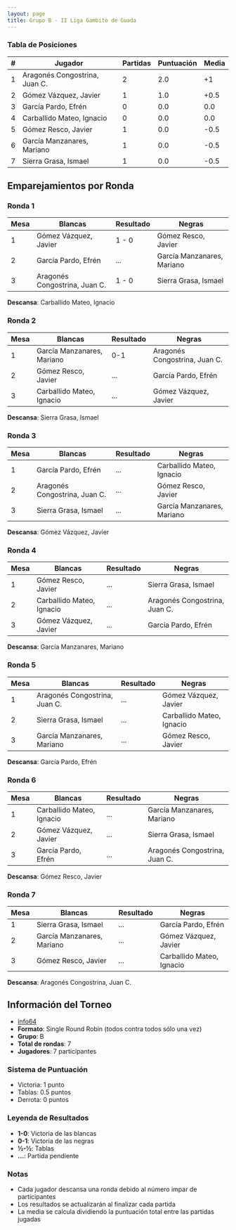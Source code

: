 ```yaml
---
layout: page
title: Grupo B - II Liga Gambito de Guada
---
```


### Tabla de Posiciones

| # | **Jugador** | **Partidas** | **Puntuación** | **Media** |
|---|-------------|--------------|----------------|-----------|
| 1 | Aragonés Congostrina, Juan C. | 2            | 2.0            | +1        |
| 2 | Gómez Vázquez, Javier | 1            | 1.0            | +0.5      |
| 3 | García Pardo, Efrén | 0            | 0.0            | 0.0       |
| 4 | Carballido Mateo, Ignacio | 0            | 0.0            | 0.0       |
| 5 | Gómez Resco, Javier | 1            | 0.0            | -0.5      |
| 6 | García Manzanares, Mariano | 1            | 0.0            | -0.5      |
| 7 | Sierra Grasa, Ismael | 1            | 0.0            | -0.5      |

## Emparejamientos por Ronda

### Ronda 1

| **Mesa** | **Blancas** | **Resultado** | **Negras** |
|----------|-------------|---------------|------------|
| 1 | Gómez Vázquez, Javier | 1 - 0         | Gómez Resco, Javier |
| 2 | García Pardo, Efrén | ...           | García Manzanares, Mariano |
| 3 | Aragonés Congostrina, Juan C. | 1 - 0         | Sierra Grasa, Ismael |

**Descansa**: Carballido Mateo, Ignacio

### Ronda 2

| **Mesa** | **Blancas** | **Resultado** | **Negras** |
|----------|-------------|--------------|------------|
| 1 | García Manzanares, Mariano | 0-1          | Aragonés Congostrina, Juan C. |
| 2 | Gómez Resco, Javier | ...          | García Pardo, Efrén |
| 3 | Carballido Mateo, Ignacio | ...          | Gómez Vázquez, Javier |

**Descansa**: Sierra Grasa, Ismael

### Ronda 3

| **Mesa** | **Blancas** | **Resultado** | **Negras** |
|----------|-------------|---------------|------------|
| 1 | García Pardo, Efrén | ... | Carballido Mateo, Ignacio |
| 2 | Aragonés Congostrina, Juan C. | ... | Gómez Resco, Javier |
| 3 | Sierra Grasa, Ismael | ... | García Manzanares, Mariano |

**Descansa**: Gómez Vázquez, Javier

### Ronda 4

| **Mesa** | **Blancas** | **Resultado** | **Negras** |
|----------|-------------|---------------|------------|
| 1 | Gómez Resco, Javier | ... | Sierra Grasa, Ismael |
| 2 | Carballido Mateo, Ignacio | ... | Aragonés Congostrina, Juan C. |
| 3 | Gómez Vázquez, Javier | ... | García Pardo, Efrén |

**Descansa**: García Manzanares, Mariano

### Ronda 5

| **Mesa** | **Blancas** | **Resultado** | **Negras** |
|----------|-------------|---------------|------------|
| 1 | Aragonés Congostrina, Juan C. | ... | Gómez Vázquez, Javier |
| 2 | Sierra Grasa, Ismael | ... | Carballido Mateo, Ignacio |
| 3 | García Manzanares, Mariano | ... | Gómez Resco, Javier |

**Descansa**: García Pardo, Efrén

### Ronda 6

| **Mesa** | **Blancas** | **Resultado** | **Negras** |
|----------|-------------|---------------|------------|
| 1 | Carballido Mateo, Ignacio | ... | García Manzanares, Mariano |
| 2 | Gómez Vázquez, Javier | ... | Sierra Grasa, Ismael |
| 3 | García Pardo, Efrén | ... | Aragonés Congostrina, Juan C. |

**Descansa**: Gómez Resco, Javier

### Ronda 7

| **Mesa** | **Blancas** | **Resultado** | **Negras** |
|----------|-------------|---------------|------------|
| 1 | Sierra Grasa, Ismael | ... | García Pardo, Efrén |
| 2 | García Manzanares, Mariano | ... | Gómez Vázquez, Javier |
| 3 | Gómez Resco, Javier | ... | Carballido Mateo, Ignacio |

**Descansa**: Aragonés Congostrina, Juan C.

## Información del Torneo

- [info64](https://info64.org/ii-liga-rr-cagg-grupo-b)
- **Formato**: Single Round Robin (todos contra todos sólo una vez)
- **Grupo**: B
- **Total de rondas**: 7
- **Jugadores**: 7 participantes

### Sistema de Puntuación

- Victoria: 1 punto
- Tablas: 0.5 puntos
- Derrota: 0 puntos

### Leyenda de Resultados

- **1-0**: Victoria de las blancas
- **0-1**: Victoria de las negras
- **½-½**: Tablas
- **...**: Partida pendiente

### Notas

- Cada jugador descansa una ronda debido al número impar de participantes
- Los resultados se actualizarán al finalizar cada partida
- La media se calcula dividiendo la puntuación total entre las partidas jugadas